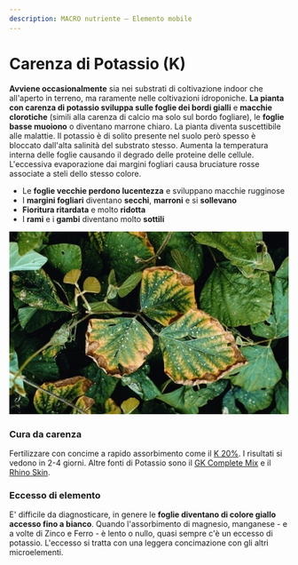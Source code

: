 ```yaml
---
description: MACRO nutriente – Elemento mobile
---
```


# Carenza di Potassio \(K\)

**Avviene occasionalmente** sia nei substrati di coltivazione indoor che all'aperto in terreno, ma raramente nelle coltivazioni idroponiche. **La pianta con carenza di potassio sviluppa sulle foglie dei bordi gialli** e **macchie clorotiche** \(simili alla carenza di calcio ma solo sul bordo fogliare\), le **foglie basse muoiono** o diventano marrone chiaro. La pianta diventa suscettibile alle malattie. Il potassio è di solito presente nel suolo però spesso è bloccato dall'alta salinità del substrato stesso. Aumenta la temperatura interna delle foglie causando il degrado delle proteine delle cellule. L'eccessiva evaporazione dai margini fogliari causa bruciature rosse associate a steli dello stesso colore.

* Le **foglie vecchie perdono lucentezza** e sviluppano macchie rugginose
* I **margini fogliari** diventano **secchi**, **marroni** e si **sollevano**
* **Fioritura ritardata** e molto **ridotta**
* I **rami** e i **gambi** diventano molto **sottili**

![](../.gitbook/assets/carenza-di-potassio.jpg)

### Cura da carenza

Fertilizzare con concime a rapido assorbimento come il [K 20%](https://www.idroponica.it/bionova-p-20-con-fosforo~25822.html). I risultati si vedono in 2-4 giorni. Altre fonti di Potassio sono il [GK Complete Mix](https://www.idroponica.it/gk-organics-complete-organics~26077.html) e il [Rhino Skin](https://www.idroponica.it/advanced-nutrients-rhino-skin~25667.html).

### Eccesso di elemento

E' difficile da diagnosticare, in genere le **foglie diventano di colore giallo accesso fino a bianco**. Quando l'assorbimento di magnesio, manganese - e a volte di Zinco e Ferro - è lento o nullo, quasi sempre c'è un eccesso di potassio. L'eccesso si tratta con una leggera concimazione con gli altri microelementi.

